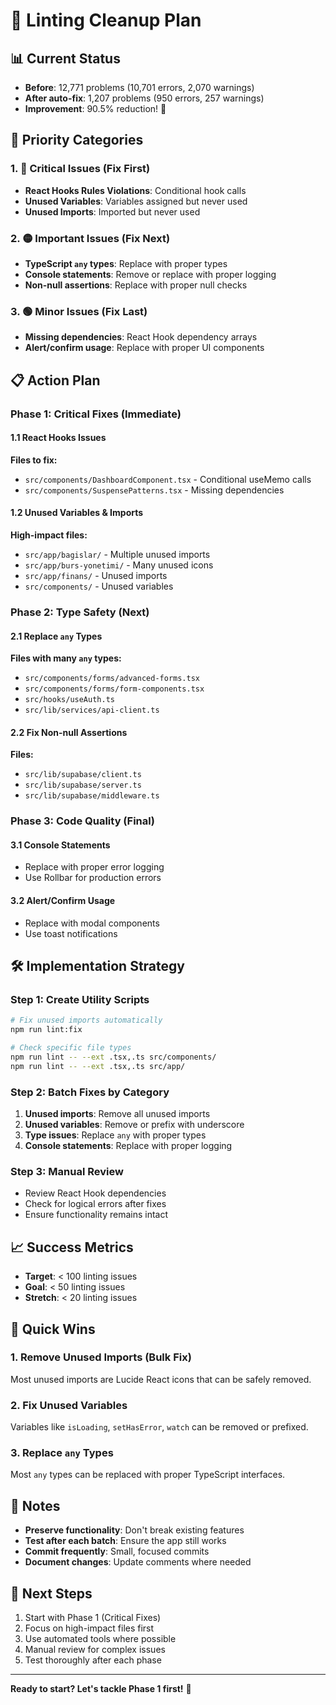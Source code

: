 # 🧹 Linting Cleanup Plan

## 📊 Current Status
- **Before**: 12,771 problems (10,701 errors, 2,070 warnings)
- **After auto-fix**: 1,207 problems (950 errors, 257 warnings)
- **Improvement**: 90.5% reduction! 🎉

## 🎯 Priority Categories

### 1. 🔴 Critical Issues (Fix First)
- **React Hooks Rules Violations**: Conditional hook calls
- **Unused Variables**: Variables assigned but never used
- **Unused Imports**: Imported but never used

### 2. 🟡 Important Issues (Fix Next)
- **TypeScript `any` types**: Replace with proper types
- **Console statements**: Remove or replace with proper logging
- **Non-null assertions**: Replace with proper null checks

### 3. 🟢 Minor Issues (Fix Last)
- **Missing dependencies**: React Hook dependency arrays
- **Alert/confirm usage**: Replace with proper UI components

## 📋 Action Plan

### Phase 1: Critical Fixes (Immediate)

#### 1.1 React Hooks Issues
**Files to fix:**
- `src/components/DashboardComponent.tsx` - Conditional useMemo calls
- `src/components/SuspensePatterns.tsx` - Missing dependencies

#### 1.2 Unused Variables & Imports
**High-impact files:**
- `src/app/bagislar/` - Multiple unused imports
- `src/app/burs-yonetimi/` - Many unused icons
- `src/app/finans/` - Unused imports
- `src/components/` - Unused variables

### Phase 2: Type Safety (Next)

#### 2.1 Replace `any` Types
**Files with many `any` types:**
- `src/components/forms/advanced-forms.tsx`
- `src/components/forms/form-components.tsx`
- `src/hooks/useAuth.ts`
- `src/lib/services/api-client.ts`

#### 2.2 Fix Non-null Assertions
**Files:**
- `src/lib/supabase/client.ts`
- `src/lib/supabase/server.ts`
- `src/lib/supabase/middleware.ts`

### Phase 3: Code Quality (Final)

#### 3.1 Console Statements
- Replace with proper error logging
- Use Rollbar for production errors

#### 3.2 Alert/Confirm Usage
- Replace with modal components
- Use toast notifications

## 🛠️ Implementation Strategy

### Step 1: Create Utility Scripts
```bash
# Fix unused imports automatically
npm run lint:fix

# Check specific file types
npm run lint -- --ext .tsx,.ts src/components/
npm run lint -- --ext .tsx,.ts src/app/
```

### Step 2: Batch Fixes by Category
1. **Unused imports**: Remove all unused imports
2. **Unused variables**: Remove or prefix with underscore
3. **Type issues**: Replace `any` with proper types
4. **Console statements**: Replace with proper logging

### Step 3: Manual Review
- Review React Hook dependencies
- Check for logical errors after fixes
- Ensure functionality remains intact

## 📈 Success Metrics
- **Target**: < 100 linting issues
- **Goal**: < 50 linting issues
- **Stretch**: < 20 linting issues

## 🚀 Quick Wins

### 1. Remove Unused Imports (Bulk Fix)
Most unused imports are Lucide React icons that can be safely removed.

### 2. Fix Unused Variables
Variables like `isLoading`, `setHasError`, `watch` can be removed or prefixed.

### 3. Replace `any` Types
Most `any` types can be replaced with proper TypeScript interfaces.

## 📝 Notes
- **Preserve functionality**: Don't break existing features
- **Test after each batch**: Ensure the app still works
- **Commit frequently**: Small, focused commits
- **Document changes**: Update comments where needed

## 🎯 Next Steps
1. Start with Phase 1 (Critical Fixes)
2. Focus on high-impact files first
3. Use automated tools where possible
4. Manual review for complex issues
5. Test thoroughly after each phase

---

**Ready to start? Let's tackle Phase 1 first!** 🚀 